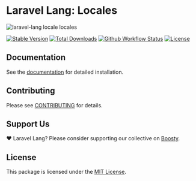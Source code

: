 # Laravel Lang: Locales

![laravel-lang locale locales](https://preview.dragon-code.pro/laravel-lang/locales.svg?brand=laravel&mode=dark)

[![Stable Version][badge_stable]][link_packagist]
[![Total Downloads][badge_downloads]][link_packagist]
[![Github Workflow Status][badge_build]][link_build]
[![License][badge_license]][link_license]

## Documentation

See the [documentation](https://laravel-lang.com/packages-locales.html) for detailed installation.

## Contributing

Please see [CONTRIBUTING](https://laravel-lang.com/contributions.html) for details.

## Support Us

❤️ Laravel Lang? Please consider supporting our collective on [Boosty](https://boosty.to/laravel-lang).

## License

This package is licensed under the [MIT License](https://laravel-lang.com/license.html).


[badge_build]:          https://img.shields.io/github/actions/workflow/status/laravel-lang/locales/tests.yml?style=flat-square

[badge_downloads]:      https://img.shields.io/packagist/dt/laravel-lang/locales.svg?style=flat-square

[badge_license]:        https://img.shields.io/packagist/l/laravel-lang/locales.svg?style=flat-square

[badge_stable]:         https://img.shields.io/github/v/release/laravel-lang/locales?label=stable&style=flat-square

[link_build]:           https://github.com/laravel-lang/locales/actions

[link_license]:         LICENSE

[link_packagist]:       https://packagist.org/packages/laravel-lang/locales
